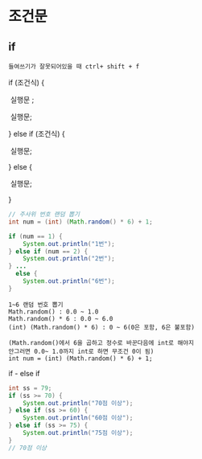 # 조건문

## if

`들여쓰기가 잘못되어있을 때 ctrl+ shift + f`

if (조건식) {

​	실행문 ;

​	실행문;

} else if (조건식) {

​	실행문;

} else {

​	실행문;

}



```java
// 주사위 번호 랜덤 뽑기
int num = (int) (Math.random() * 6) + 1;

if (num == 1) {
    System.out.println("1번");
} else if (num == 2) {
    System.out.println("2번");
} ...
  else {
    System.out.println("6번");      
}
```



```
1~6 랜덤 번호 뽑기
Math.random() : 0.0 ~ 1.0
Math.random() * 6 : 0.0 ~ 6.0
(int) (Math.random() * 6) : 0 ~ 6(0은 포함, 6은 불포함)

(Math.random()에서 6을 곱하고 정수로 바꾼다음에 int로 해야지
안그러면 0.0~ 1.0까지 int로 하면 무조건 0이 됨)
int num = (int) (Math.random() * 6) + 1;
```



if - else if

```java
int ss = 79;
if (ss >= 70) {
    System.out.println("70점 이상");
} else if (ss >= 60) {
    System.out.println("60점 이상");
} else if (ss >= 75) {
    System.out.println("75점 이상");
}
// 70점 이상
```

